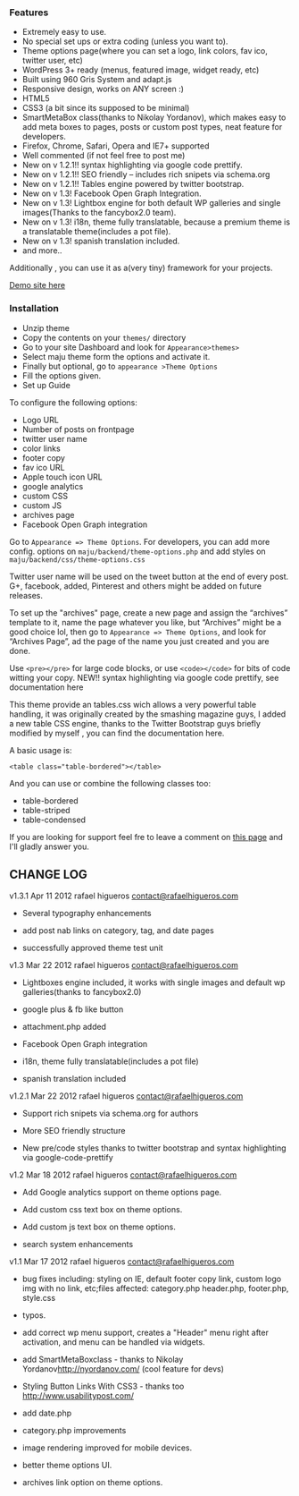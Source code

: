 ### Features

* Extremely easy to use.
* No special set ups or  extra coding (unless you want to).
* Theme options page(where you can set a logo, link colors, fav ico, twitter user, etc)
* WordPress 3+ ready (menus, featured image, widget ready, etc)
* Built using 960 Gris System and adapt.js
* Responsive design, works on ANY screen :)
* HTML5
* CSS3 (a bit since its supposed to be minimal)
* SmartMetaBox class(thanks to Nikolay Yordanov), which makes easy to add meta boxes to pages, posts or custom post types, neat feature for developers.
* Firefox, Chrome, Safari, Opera and IE7+ supported
* Well commented (if not feel free to post me)
* New on v 1.2.1!! syntax highlighting via google code prettify.
* New on v 1.2.1!! SEO friendly – includes rich snipets via schema.org
* New on v 1.2.1!! Tables engine powered by twitter bootstrap.
* New on v 1.3! Facebook Open Graph Integration.
* New on v 1.3! Lightbox engine for both default WP galleries and single images(Thanks to the fancybox2.0 team).
* New on v 1.3! i18n, theme fully translatable, because a premium theme is a translatable theme(includes a pot file).
* New on v 1.3! spanish translation included.
* and more..

Additionally , you can use it as a(very tiny) framework for your  projects.

[Demo site here](http://dev.rafaelhigueros.com/maju/)

### Installation

* Unzip theme
* Copy the contents on your `themes/` directory
* Go to your site Dashboard and look for `Appearance>themes>`
* Select maju theme form the options and activate it.
* Finally but optional, go to `appearance >Theme Options`
* Fill the options given.
* Set up Guide

To configure the following options:

* Logo URL
* Number of posts on frontpage
* twitter user name
* color links
* footer copy
* fav ico URL
* Apple touch icon URL
* google analytics
* custom CSS
* custom JS
* archives page
* Facebook Open Graph integration

Go to `Appearance => Theme Options`. For developers, you can add more config. options on `maju/backend/theme-options.php` and add styles on `maju/backend/css/theme-options.css`

Twitter user name will be used on the tweet button at the end of every post. G+, facebook, added, Pinterest and others might be added on future releases.

To set up the "archives" page, create a new page and assign the “archives” template to it, name the page whatever you like, but “Archives” might be a good choice lol, then go to `Appearance => Theme Options`, and look for “Archives Page”, ad the page of the name you just created and you are done.

Use `<pre></pre>` for large code blocks, or use `<code></code>` for bits of code witting your copy. NEW!! syntax highlighting via google code prettify, see documentation here

This theme provide an tables.css wich allows a very powerful table handling,  it was originally created by the smashing magazine guys, I added a new table CSS engine, thanks to the Twitter Bootstrap guys briefly modified by myself , you can find the documentation here.

A basic usage is:

`<table class="table-bordered"></table>`

And you can use or combine the following classes too:

* table-bordered
* table-striped
* table-condensed

If you are looking for support feel fre to leave a comment on [this page](http://rafaelhigueros.com/2012/03/maju-a-very-minimal-but-awesome-wordpress-theme/) and I'll gladly answer you.


CHANGE LOG
-------------------------

v1.3.1 Apr 11 2012 rafael higueros <contact@rafaelhigueros.com>

* Several typography enhancements

* add post nab links on category, tag, and date pages

* successfully approved theme test unit 


v1.3 Mar 22 2012 rafael higueros <contact@rafaelhigueros.com>

* Lightboxes engine included, it works with single images and default wp galleries(thanks to fancybox2.0)

* google plus & fb like button

* attachment.php added

* Facebook Open Graph integration

* i18n, theme fully translatable(includes a pot file)

* spanish translation included


v1.2.1 Mar 22 2012 rafael higueros <contact@rafaelhigueros.com>

* Support rich snipets via schema.org for authors

* More SEO friendly structure

* New pre/code styles thanks to twitter bootstrap and syntax highlighting via google-code-prettify


v1.2 Mar 18 2012 rafael higueros <contact@rafaelhigueros.com>

* Add Google analytics support on theme options page.

* Add custom css text box on theme options.

* Add custom js text box on theme options.

* search system enhancements


v1.1  Mar 17 2012  rafael higueros  <contact@rafaelhigueros.com>

* bug fixes including: styling on IE, default footer copy link, custom logo img with no link, etc;files affected: category.php header.php, footer.php, style.css

* typos.

* add correct wp menu support, creates a "Header" menu right after activation, and menu can be handled via widgets.

* add SmartMetaBoxclass - thanks to Nikolay Yordanov<http://nyordanov.com/> (cool feature for devs)

* Styling Button Links With CSS3 - thanks too http://www.usabilitypost.com/

* add date.php

* category.php improvements

* image rendering improved for mobile devices.

* better theme options UI.

* archives link option on theme options.

